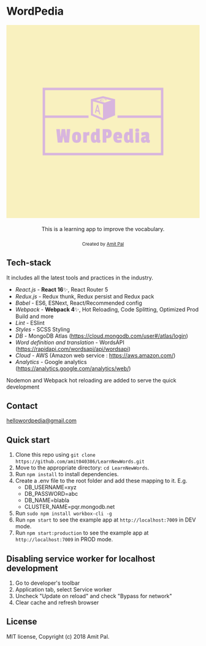 <h1>WordPedia</h1>

<div align="center">
  <img src="app/images/logos/WordPedia-512x512.png" />
</div>

<br />

<div align="center">This is a learning app to improve the vocabulary.</div>

<br />

<div align="center">
  <sub>Created by <a href="https://www.linkedin.com/in/amit-pal-0241423a/">Amit Pal</a></sub>
</div>

## Tech-stack

It includes all the latest tools and practices in the industry.

- _React.js_ - **React 16**✨, React Router 5
- _Redux.js_ - Redux thunk, Redux persist and Redux pack
- _Babel_ - ES6, ESNext, React/Recommended config
- _Webpack_ - **Webpack 4**✨, Hot Reloading, Code Splitting, Optimized Prod Build and more
- _Lint_ - ESlint
- _Styles_ - SCSS Styling
- _DB_ - MongoDB Atlas (https://cloud.mongodb.com/user#/atlas/login)
- _Word definition and translation_  - WordsAPI (https://rapidapi.com/wordsapi/api/wordsapi)
- _Cloud_ - AWS (Amazon web service : https://aws.amazon.com/)
- _Analytics_ - Google analytics (https://analytics.google.com/analytics/web/)

Nodemon and Webpack hot reloading are added to serve the quick development

## Contact ##
hellowordpedia@gmail.com

## Quick start

1. Clone this repo using `git clone https://github.com/amit040386/LearnNewWords.git`
2. Move to the appropriate directory: `cd LearnNewWords`.<br />
3. Run `npm install` to install dependencies.<br />
4. Create a .env file to the root folder and add these mapping to it. E.g.
    - DB_USERNAME=xyz
    - DB_PASSWORD=abc
    - DB_NAME=blabla
    - CLUSTER_NAME=pqr.mongodb.net
5. Run `sudo npm install workbox-cli -g`
6. Run `npm start` to see the example app at `http://localhost:7009` in DEV mode.
7. Run `npm start:production` to see the example app at `http://localhost:7009` in PROD mode.

## Disabling service worker for localhost development ##

1. Go to developer's toolbar
2. Application tab, select Service worker
3. Uncheck "Update on reload" and check "Bypass for network"
4. Clear cache and refresh browser

## License

MIT license, Copyright (c) 2018 Amit Pal.
